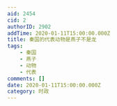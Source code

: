 ```yaml
---
aid: 2454
cid: 2
authorID: 2902
addTime: 2020-01-11T15:00:00.000Z
title: 秦国的代表动物是燕子不是龙
tags:
    - 秦国
    - 燕子
    - 动物
    - 代表
comments: []
date: 2020-01-11T15:00:00.000Z
category: 时政
---
```



